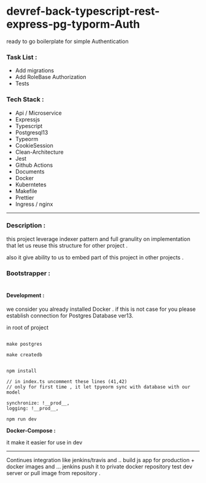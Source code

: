 # devref-back-typescript-rest-express-pg-typorm-Auth

ready to go boilerplate for simple Authentication

### Task List :

- Add migrations
- Add RoleBase Authorization
- Tests

### Tech Stack :

- Api / Microservice
- Expressjs
- Typescript
- Postgresql13
- Typeorm
- CookieSession
- Clean-Architecture
- Jest
- Github Actions
- Documents
- Docker
- Kuberntetes
- Makefile
- Prettier
- Ingress / nginx

---

### Description :

this project leverage indexer pattern and full granulity on implementation that let us reuse this structure for other project .

also it give ability to us to embed part of this project in other projects .

### **Bootstrapper :**

#

#### **Development :**

we consider you already installed Docker . if this is not case for you
please establish connection for Postgres Database ver13.

in root of project

```

make postgres

make createdb


npm install

// in index.ts uncomment these lines (41,42)
// only for first time , it let tpyeorm sync with database with our model

synchronize: !__prod__,
logging: !__prod__,

npm run dev

```

**Docker-Compose :**

it make it easier for use in dev

---

Continues integration like jenkins/travis and .. build js app for production + docker images and ...
jenkins push it to private docker repository
test dev server or pull image from repository .
